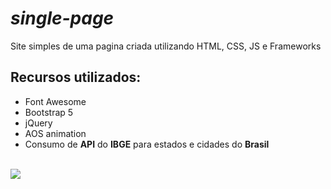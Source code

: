 # _single-page_
 Site simples de uma pagina criada utilizando HTML, CSS, JS e  Frameworks

## Recursos utilizados:
- Font Awesome
- Bootstrap 5
- jQuery
- AOS animation
- Consumo de **API** do **IBGE** para estados e cidades do **Brasil**
<br>

<img src="https://www.tutorialrepublic.com/lib/images/bootstrap-5.0-illustration.png">



